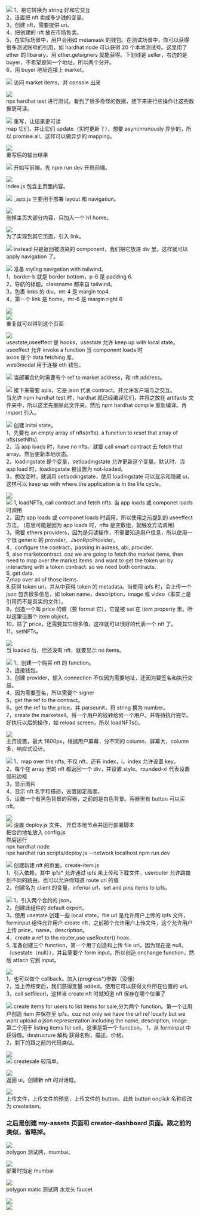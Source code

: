 ![](./img/2022-02-09-10-13-04.png)
1，把它转换为 string 好和它交互  
2，设置把 nft 卖成多少钱的变量。  
3，创建 nft，需要提供 uri。  
4，把创建的 nft 放在市场售卖。  
5，在实际场景中，用户会用如 metamask 的钱包。在测试场景中，你可以获得很多测试账号的引用，如 hardhat node 可以获得 20 个本地测试号。这里用了 ether 的 libarary，用 ether.getsigners 就能获得。下划线是 seller，右边的是 buyer，不希望是同一个地址，所以两个分开。  
6，用 buyer 地址连接上 market。

![](./img/2022-02-09-10-27-11.png)
访问 market items，并 console 出来

![](./img/2022-02-09-10-28-44.png)  
npx hardhat test 进行测试。看到了很多奇怪的数据，接下来进行些操作让这些数据更可读。

![](./img/2022-02-09-10-33-10.png)
重写，让结果更可读  
map 它们，并让它们 update（实时更新？），想要 asynchronously 异步的，所以 promise.all，这样可以做异步的 mapping。

![](./img/2022-02-09-10-40-13.png)  
重写后的输出结果

![](./img/2022-02-09-10-42-30.png)
开始写前端。先 npm run dev 开启前端。

![](./img/2022-02-09-10-43-25.png)  
index.js 包含主页面内容。

![](./img/2022-02-09-10-44-27.png)
\_app.js 主要用于部署 layout 和 navigation。

![](./img/2022-02-09-10-45-06.png)  
删掉主页大部分内容，只加入一个 h1 home。

![](./img/2022-02-09-10-48-03.png)  
为了实现到其它页面，引入 link。

![](./img/2022-02-09-10-52-15.png)
instead 只是返回被渲染的 component，我们把它放进 div 里。这样就可以 apply navigation 了。

![](./img/2022-02-09-11-07-49.png)
准备 styling navigation with tailwind。  
1，border-b 就是 border bottom，p-6 是 padding 6.  
2，导航的标题。classname 都来自 tailwind。  
3，包裹 links 的 div。mt-4 是 margin top4.  
4，第一个 link 是 home。mr-6 是 margin right 6

![](./img/2022-02-09-11-08-38.png)  
![](./img/2022-02-09-11-09-41.png)  
重复就可以得到这个页面

![](./img/2022-02-09-11-11-33.png)  
usestate,useeffect 是 hooks，usestate 允许 keep up with local state。useeffect 允许 invoke a function 当 component loads 时  
axios 是个 data fetching 库。  
web3modal 用于连接 eth 钱包。

![](./img/2022-02-09-11-25-30.png)
当部署合约时需要有个 ref to market address，和 nft address。

![](./img/2022-02-09-11-31-14.png)
接下来需要 apis，它是 json 代表 contract。并允许客户端与之交互。  
当允许 npm hardhat test 时，hardhat 就已经编译它们，并将之放在 artifacts 文件夹中，所以这里先删除此文件夹。然后 npm hardhat compile 重新编译。再 import 引入。

![](./img/2022-02-09-11-46-36.png)
创建 inital state。  
1，先要有 an empty array of nfts(nfts). a function to reset that array of nfts(setNfts).  
2，当 app loads 时，have no nfts。就要 call smart contract 去 fetch that array。然后更新本地状态。  
2，loadingstate 是个变量，setloadingstate 允许更新这个变量。默认时，当 app load 时，loadingstate 被设置为 not-loaded。  
3，想改变时，就调用 setlaodingstate，使用 loadingstate 可以显示和隐藏 ui，这样可以 keep up with where the application is in the life cycle。

![](./img/2022-02-09-15-01-52.png)  
![](./img/2022-02-09-15-14-39.png)
1, loadNFTs, call contract and fetch nfts. 当 app loads 或 componet loads 时调用  
2，因为 app loads 或 componet loads 时调用，所以使用之前提到的 useeffect 方法。 (意思可能是因为 app loads 时，nfts 是空数组，就触发方法调用)    
3，需要 ethers providers，因为是只读操作，不需要知道用户信息，所以使用一个很 generic 的 provider。JsonRpcProvider。  
4，configure the contract，passing in adress, abi, provider.  
5, also marketcontract. coz we are going to fetch the market items, then need to map over the market items. and want to get the token uri by interacting with a token contract. so we need both contracts.  
6, get data.  
7,map over all of those items.  
8,获得 token uri，并从中获得 token 的 metadata。当使用 ipfs 时，会上传一个 json 包含很多信息，如 token name，description，image 或 video（事实上是引用而不是真实的文件）。  
9，创造一个叫 price 的值（要 format 它），它是被 set 在 item property 里。所以这里设置个 item object。  
10，除了 price，还需要其它很多值，这样就可以很好的代表一个 nft 了。  
11，setNFTs。

![](./img/2022-02-09-15-17-45.png)  
当 loaded 后，但还没有 nft，就要显示 no items。

![](./img/2022-02-09-15-44-07.png)
1，创建一个购买 nft 的 function。  
2，连接钱包。  
3，创建 provider，输入 connection 不仅因为需要地址，还因为要签名和执行交易。  
4，因为需要签名，所以需要个 signer  
5，get the ref to the contract。  
6，get the ref to the price。并 parseunit，将 string 换为 number。  
7，create the marketsell。将一个用户的钱转给另一个用户。并等待执行完毕。好执行以后的操作，如 reload screen，所以 loadNFTs()。

![](./img/2022-02-09-15-52-46.png)  
主页设置，最大 1600px，根据用户屏幕，分不同的 column，屏幕大，column 多，响应式设计。

![](./img/2022-02-09-16-19-02.png)
1，map over the nfts, 不仅 nft，还有 index，i。index 允许设置 key。  
2，每个在 array 里的 nft 都返回一个 div，并设置 style。rounded-xl 代表设置弧形边框  
3，显示图片  
4，显示 nft 名字和描述，设置固定高度。  
5，设置一个有黑色背景的容器，之前的是白色背景。容器里有 button 可以买 nft。

![](./img/2022-02-09-16-34-51.png)  
![](./img/2022-02-09-16-38-53.png)
设置 deploy.js 文件，
开启本地节点并运行部署脚本  
把合约地址放入 config.js  
然后运行  
npx hardhat node  
npx hardhat run scripts/deploy.js --network localhost
npm run dev

![](./img/2022-02-09-16-48-55.png)
创建新建 nft 的页面，create-item.js  
1，引入依赖，其中 ipfs\* 允许通过 ipfs 来上传和下载文件。userouter 允许路由到不同的路由，也可以允许你知道 route uri 的值  
2，创建名为 client 的变量，inferior url，set and pins items to ipfs。

![](./img/2022-02-09-17-32-16.png)
1，引入两个合约的 json。  
2，创建此组件的 default export。  
3，使用 usestate 创建一些 local state，file url 是允许用户上传的 ipfs 文件，forminput 组件允许用户 create nft，之前那个允许用户上传文件，这个允许用户上传 price，name，description。  
4，create a ref to the router,use useRouter() hook.  
5, 准备创建三个 function，第一个用于创造和上传 file url，因为现在是 null。 （usestate（null）），并且需要个 form input。所以创造 onchange function，然后 attach 它到 input。

![](./img/2022-02-09-17-33-20.png)  
1，也可以做个 callback。加入{progress\*}参数（没懂）  
2，当上传结束后，我们获得变量 added，使用它可以获得文件所在位置的 url。  
3，call setfileurl，这样当 create nft 时就知道 nft 保存在哪个位置了

![](./img/2022-02-10-09-08-50.png)
create items for users to list items for sale,分为两个 function。第一个让用户创造 item 并保存至 ipfs，coz not only we have the url ref locally but we want upload a json representation including the name, description, image. 第二个用于 listing items for sell。这里是第一个 function。
1，从 forminput 中获得值。destructure 解构 获得名称，描述，价格。  
2，剩下的跟之前的代码类似。

![](./img/2022-02-10-09-13-29.png)  
![](./img/2022-02-10-10-01-16.png)
createsale 较简单。

![](./img/2022-02-10-10-09-27.png)  
返回 ui，创建新 nft 的对话框。

![](./img/2022-02-10-10-11-26.png)  
上传文件，上传文件的预览，上传文件的 button。此处 button onclick 名称应改为 createitem。

### 之后是创建 my-assets 页面和 creator-dashboard 页面。跟之前的类似，省略掉。

![](./img/2022-02-10-10-26-46.png)  
polygon 测试网，mumbai。

![](./img/2022-02-10-10-28-56.png)  
部署时指定 mumbai

![](./img/2022-02-10-10-29-35.png)  
polygon matic 测试网 水龙头 faucet

![](./img/2022-02-10-10-33-19.png)  
![](./img/2022-02-10-10-33-55.png)
